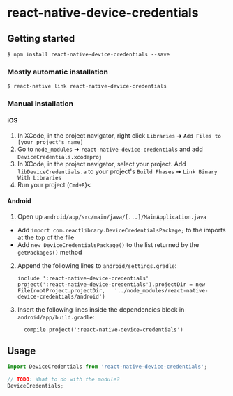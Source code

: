 # react-native-device-credentials

## Getting started

`$ npm install react-native-device-credentials --save`

### Mostly automatic installation

`$ react-native link react-native-device-credentials`

### Manual installation


#### iOS

1. In XCode, in the project navigator, right click `Libraries` ➜ `Add Files to [your project's name]`
2. Go to `node_modules` ➜ `react-native-device-credentials` and add `DeviceCredentials.xcodeproj`
3. In XCode, in the project navigator, select your project. Add `libDeviceCredentials.a` to your project's `Build Phases` ➜ `Link Binary With Libraries`
4. Run your project (`Cmd+R`)<

#### Android

1. Open up `android/app/src/main/java/[...]/MainApplication.java`
  - Add `import com.reactlibrary.DeviceCredentialsPackage;` to the imports at the top of the file
  - Add `new DeviceCredentialsPackage()` to the list returned by the `getPackages()` method
2. Append the following lines to `android/settings.gradle`:
  	```
  	include ':react-native-device-credentials'
  	project(':react-native-device-credentials').projectDir = new File(rootProject.projectDir, 	'../node_modules/react-native-device-credentials/android')
  	```
3. Insert the following lines inside the dependencies block in `android/app/build.gradle`:
  	```
      compile project(':react-native-device-credentials')
  	```


## Usage
```javascript
import DeviceCredentials from 'react-native-device-credentials';

// TODO: What to do with the module?
DeviceCredentials;
```
